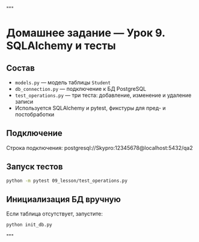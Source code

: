 """
# Домашнее задание — Урок 9. SQLAlchemy и тесты

## Состав

- `models.py` — модель таблицы `Student`
- `db_connection.py` — подключение к БД PostgreSQL
- `test_operations.py` — три теста: добавление, изменение и удаление записи
- Используется SQLAlchemy и pytest, фикстуры для пред- и постобработки

## Подключение

Строка подключения:
postgresql://Skypro:12345678@localhost:5432/qa2

## Запуск тестов

```bash
python -m pytest 09_lesson/test_operations.py
```

## Инициализация БД вручную

Если таблица отсутствует, запустите:

```bash
python init_db.py
```
"""
